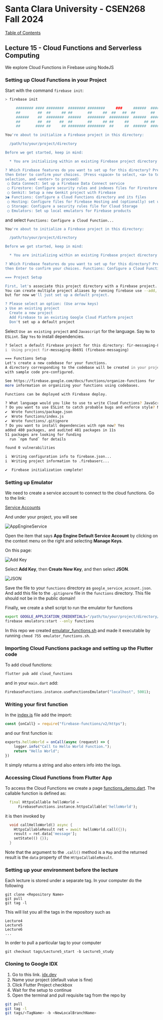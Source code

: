 # Santa Clara University - CSEN268 Fall 2024

[Table of Contents](/toc.md)


## Lecture 15 - Cloud Functions and Serverless Computing
We explore Cloud Functions in Firebase using NodeJS

### Setting up Cloud Functions in your Project
Start with the command `firebase init`:
```zsh
> firebase init

     ######## #### ########  ######## ########     ###     ######  ########
     ##        ##  ##     ## ##       ##     ##  ##   ##  ##       ##
     ######    ##  ########  ######   ########  #########  ######  ######
     ##        ##  ##    ##  ##       ##     ## ##     ##       ## ##
     ##       #### ##     ## ######## ########  ##     ##  ######  ########

You're about to initialize a Firebase project in this directory:

  /path/to/your/project/directory

Before we get started, keep in mind:

  * You are initializing within an existing Firebase project directory

? Which Firebase features do you want to set up for this directory? Press Space to select features, 
then Enter to confirm your choices. (Press <space> to select, <a> to toggle all, <i> to invert 
selection, and <enter> to proceed)
 ◯ Data Connect: Set up a Firebase Data Connect service
 ◯ Firestore: Configure security rules and indexes files for Firestore
 ◯ Genkit: Setup a new Genkit project with Firebase
❯◉ Functions: Configure a Cloud Functions directory and its files
 ◯ Hosting: Configure files for Firebase Hosting and (optionally) set up GitHub Action deploys
 ◯ Storage: Configure a security rules file for Cloud Storage
 ◯ Emulators: Set up local emulators for Firebase products
```
and select `Functions: Configure a Cloud Function...`
```zsh
You're about to initialize a Firebase project in this directory:

  /path/to/your/project/directory

Before we get started, keep in mind:

  * You are initializing within an existing Firebase project directory

? Which Firebase features do you want to set up for this directory? Press Space to select features, 
then Enter to confirm your choices. Functions: Configure a Cloud Functions directory and its files

=== Project Setup

First, let's associate this project directory with a Firebase project.
You can create multiple project aliases by running firebase use --add, 
but for now we'll just set up a default project.

? Please select an option: (Use arrow keys)
❯ Use an existing project 
  Create a new project 
  Add Firebase to an existing Google Cloud Platform project 
  Don't set up a default project 
```
Select `Use an existing project` and `Javascript` for the language. Say `No` to `ESLint`. Say `Yes` to install dependencies.
```zsh
? Select a default Firebase project for this directory: fir-messaging-8b691 (firebase-messaging)
i  Using project fir-messaging-8b691 (firebase-messaging)

=== Functions Setup
Let's create a new codebase for your functions.
A directory corresponding to the codebase will be created in your project
with sample code pre-configured.

See https://firebase.google.com/docs/functions/organize-functions for
more information on organizing your functions using codebases.

Functions can be deployed with Firebase deploy.

? What language would you like to use to write Cloud Functions? JavaScript
? Do you want to use ESLint to catch probable bugs and enforce style? No
✔  Wrote functions/package.json
✔  Wrote functions/index.js
✔  Wrote functions/.gitignore
? Do you want to install dependencies with npm now? Yes
added 480 packages, and audited 481 packages in 11s
51 packages are looking for funding
  run `npm fund` for details

found 0 vulnerabilities

i  Writing configuration info to firebase.json...
i  Writing project information to .firebaserc...

✔  Firebase initialization complete!
```

### Setting up Emulator
We need to create a service account to connect to the cloud functions. Go to the link:

[Service Accounts](https://console.cloud.google.com/iam-admin/serviceaccounts)

And under your project, you will see

![AppEngineService](/assets/images/ServiceAccountSetup.png) 

Open the item that says **App Engine Default Service Account** by clicking on the 
context menu on the right and selecting **Manage Keys**. 

On this page:

![Add Key](/assets/images/AddKeyPage.png)

Select **Add Key**, then **Create New Key**, and then select **JSON**.

![JSON](/assets/images/CreateJsonKey.png)

Save the file to your `functions` directory as `google_service_account.json`. And add this file to the `.gitignore` file in the `functions` directory. This file should not be in the public domain!

Finally, we create a shell script to run the emulator for functions
```zsh
export GOOGLE_APPLICATION_CREDENTIALS="/path/to/your/project/directory/functions/google_service_account.json"
firebase emulators:start --only functions
```
In this repo we created [emulator_functions.sh](/emulator_functions.sh) and made it executable by running `chmod 755 emulator_functions.sh`.

### Importing Cloud Functions package and setting up the Flutter code
To add cloud functions:
```zsh
flutter pub add cloud_functions
```
and in your `main.dart` add:
```dart
FirebaseFunctions.instance.useFunctionsEmulator("localhost", 5001);
```

### Writing your first function
In the [index.js](/functions/index.js) file add the import:
```js
const {onCall} = require("firebase-functions/v2/https");
```
and our first function is:
```js
exports.helloWorld = onCall(async (request) => {
    logger.info("Call to Hello World Function.");
    return "Hello World";
})
```
It simply returns a string and also enters info into the logs.

### Accessing Cloud Functions from Flutter App
To access the Cloud Functions we create a page [functions_demo.dart](/lib/pages/functions_demo.dart).
The callable function is defined as:
```dart
  final HttpsCallable helloWorld =
      FirebaseFunctions.instance.httpsCallable('helloWorld');
```
it is then invoked by
```dart
  void callHelloWorld() async {
    HttpsCallableResult ret = await helloWorld.call({});
    result = ret.data['message'];
    setState(() {});
  }
```
Note that the argument to the `.call()` method is a `Map` and the returned result is the `data` property of the `HttpsCallableResult`.

### Setting up your environment before the lecture

Each lecture is stored under a separate tag. In your computer do the following

    git clone <Repository Name>
    git pull
    git tag -l

This will list you all the tags in the repository such as

    Lecture4
    Lecture5
    Lecture6
    ...

In order to pull a particular tag to your computer

    git checkout tags/Lecture5_start -b Lecture5_study

### Cloning to Google IDX

1. Go to this link. [idx.dev](https://idx.google.com/import?url=https://github.com/mehmetartun/CSEN268-F24)
2. Name your project (default value is fine)
3. Click Flutter Project checkbox
4. Wait for the setup to continue
5. Open the terminal and pull requisite tag from the repo by
```zsh
git pull
git tag -l
git tags/<TagName> -b <NewLocalBranchName>
```



